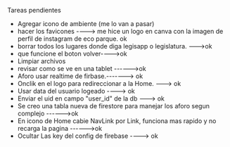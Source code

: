 Tareas pendientes

- Agregar icono de ambiente (me lo van a pasar)
- hacer los favicones ----> me hice un logo en canva con la imagen de perfil de instagram de eco parque. ok
- borrar todos los lugares donde diga legisapp o legislatura. --->ok
- que funcione el boton volver---->ok
- Limpiar archivos 
- revisar como se ve en una tablet ------>ok
- Aforo usar realtime de firbase.-------> ok
- Onclik en el logo para redireccionar  a la Home. ---> ok
- Usar data del usuario logeado ----> ok
- Enviar el uid en campo "user_id" de la db ---> ok
- Se creo una tabla nueva de firestore para manejar los aforo segun complejo ------>ok
- En icono de Home cabie NavLink por Link, funciona mas rapido y no recarga la pagina ------>ok
- Ocultar Las key del config de firebase ----> ok